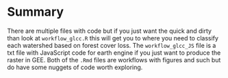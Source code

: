# Summary

There are multiple files with code but if you just want the quick and dirty than look at `workflow_glcc.R` this will get you to where you need to classify each watershed based on forest cover loss. The `workflow_glcc_JS` file is a txt file with JavaScript code for earth engine if you just want to produce the raster in GEE. Both of the `.Rmd` files are workflows with figures and such but do have some nuggets of code worth exploring.

